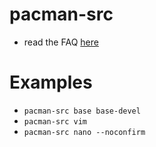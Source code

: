 # pacman-src 
* read the FAQ [here](docs/faq.md)
# Examples
 * `pacman-src base base-devel`
 * `pacman-src vim`
 * `pacman-src nano --noconfirm`

